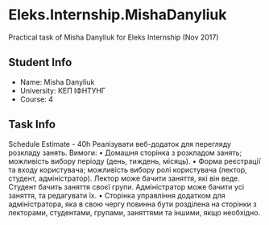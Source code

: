 # Eleks.Internship.MishaDanyliuk
Practical task of Misha Danyliuk for Eleks Internship (Nov 2017)
## Student Info
* Name: Misha Danyliuk
* University: КЕП ІФНТУНГ
* Course: 4
## Task Info
Schedule
Estimate - 40h
Реалізувати веб-додаток для перегляду розкладу занять.
Вимоги:
•	Домашня сторінка з розкладом занять; можливість вибору періоду (день, тиждень, місяць).
•	Форма реєстрації та входу користувача; можливість вибору ролі користувача (лектор, студент, адміністратор). Лектор може бачити заняття, які він веде. Студент бачить заняття своєї групи. Адміністратор може бачити усі заняття, та редагувати їх.
•	Сторінка управління додатком для адміністратора, яка в свою чергу повинна бути розділена на сторінки з лекторами, студентами, групами, заняттями та іншими, якщо необхідно.

